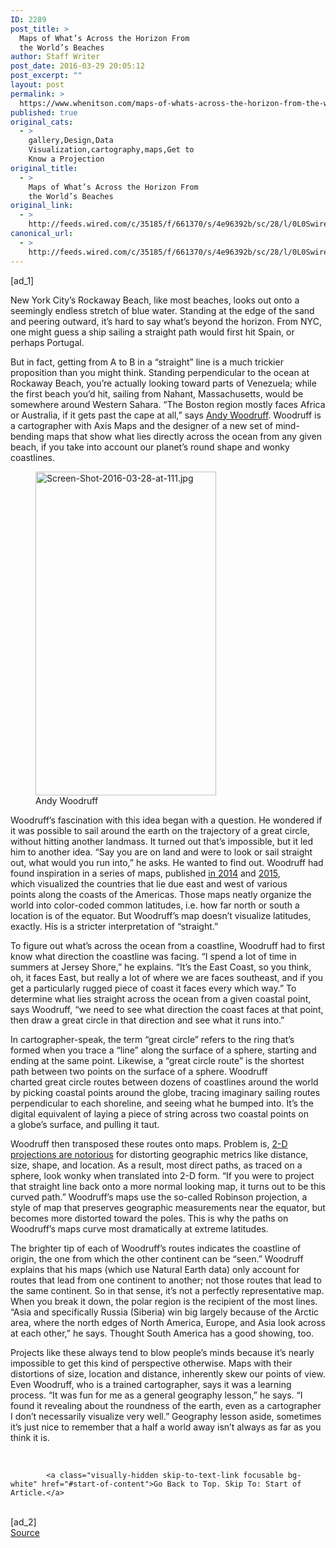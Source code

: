 ```yaml
---
ID: 2289
post_title: >
  Maps of What’s Across the Horizon From
  the World’s Beaches
author: Staff Writer
post_date: 2016-03-29 20:05:12
post_excerpt: ""
layout: post
permalink: >
  https://www.whenitson.com/maps-of-whats-across-the-horizon-from-the-worlds-beaches/
published: true
original_cats:
  - >
    gallery,Design,Data
    Visualization,cartography,maps,Get to
    Know a Projection
original_title:
  - >
    Maps of What’s Across the Horizon From
    the World’s Beaches
original_link:
  - >
    http://feeds.wired.com/c/35185/f/661370/s/4e96392b/sc/28/l/0L0Swired0N0C20A160C0A30Cmaps0Ewhats0Eacross0Ehorizon0Eworlds0Ebeaches0C/story01.htm
canonical_url:
  - >
    http://feeds.wired.com/c/35185/f/661370/s/4e96392b/sc/28/l/0L0Swired0N0C20A160C0A30Cmaps0Ewhats0Eacross0Ehorizon0Eworlds0Ebeaches0C/story01.htm
---
```

 [ad_1]
<br><div id=""><p>New York City’s Rockaway Beach, like most beaches, looks out onto a seemingly endless stretch of blue water. Standing at the edge of the sand and peering outward, it’s hard to say what’s beyond the horizon. From NYC, one might guess a ship sailing a straight path would first hit Spain, or perhaps Portugal.</p>
<p>But in fact, getting from A to B in a “straight” line is a much trickier proposition than you might think. Standing perpendicular to the ocean at Rockaway Beach, you’re actually looking toward parts of Venezuela; while the first beach you’d hit, sailing from Nahant, Massachusetts, would be somewhere around Western Sahara. “The Boston region mostly faces Africa or Australia, if it gets past the cape at all,” says <a href="http://andywoodruff.com/blog/beyond-the-sea/" target="_blank">Andy Woodruff</a>. Woodruff is a cartographer with Axis Maps and the designer of a new set of mind-bending maps that show what lies directly across the ocean from any given beach, if you take into account our planet’s round shape and wonky coastlines.</p>
<figure attachment_1994486="" class="carve wp-caption portrait alignleft fader relative" data-js="fader"><a href="http://www.wired.com/wp-content/uploads/2016/03/Screen-Shot-2016-03-28-at-111.jpg"><img class="size-inset-image wp-image-1994486" src="http://www.whenitson.com/wp-content/uploads/2016/03/Maps-of-Whats-Across-the-Horizon-From-the-Worlds-Beaches.jpg" alt="Screen-Shot-2016-03-28-at-111.jpg" width="289" height="518"/></a><figcaption class="wp-caption-text link-underline"><span class="credit link-underline-sm"><span aria-hidden="true" class="ui ui ui-illo inline-block ui-credit relative opacity-6 marg-r-sm marg-l-sm no-caption"/>Andy Woodruff</span></figcaption></figure><p>Woodruff’s fascination with this idea began with a question. He wondered if it was possible to sail around the earth on the trajectory of a great circle, without hitting another landmass. It turned out that’s impossible, but it led him to another idea. “Say you are on land and were to look or sail straight out, what would you run into,” he asks. He wanted to find out. Woodruff had found inspiration in a series of maps, published <a href="http://knowmore.washingtonpost.com/2014/05/22/if-youre-on-the-beach-this-map-shows-you-whats-across-the-ocean/" target="_blank">in 2014</a> and <a href="https://www.washingtonpost.com/news/wonk/wp/2015/08/03/whats-across-the-ocean-from-you-when-youre-at-the-beach-in-7-fascinating-maps/" target="_blank">2015</a>, which visualized the countries that lie due east and west of various points along the coasts of the Americas. Those maps neatly organize the world into color-coded common latitudes, i.e. how far north or south a location is of the equator. But Woodruff’s map doesn’t visualize latitudes, exactly. His is a stricter interpretation of “straight.”</p>
<p>To figure out what’s across the ocean from a coastline, Woodruff had to first know what direction the coastline was facing. “I spend a lot of time in summers at Jersey Shore,” he explains. “It’s the East Coast, so you think, oh, it faces East, but really a lot of where we are faces southeast, and if you get a particularly rugged piece of coast it faces every which way.” To determine what lies straight across the ocean from a given coastal point, says Woodruff, “we need to see what direction the coast faces at that point, then draw a great circle in that direction and see what it runs into.”</p>
<p>In cartographer-speak, the term “great circle” refers to the ring that’s formed when you trace a “line” along the surface of a sphere, starting and ending at the same point. Likewise, a “great circle route” is the shortest path between two points on the surface of a sphere. Woodruff charted great circle routes between dozens of coastlines around the world by picking coastal points around the globe, tracing imaginary sailing routes perpendicular to each shoreline, and seeing what he bumped into. It’s the digital equivalent of laying a piece of string across two coastal points on a globe’s surface, and pulling it taut.</p>
<p>Woodruff then transposed these routes onto maps. Problem is, <a href="http://www.wired.com/2013/07/projection-mercator/" target="_blank">2-D projections are notorious</a> for distorting geographic metrics like distance, size, shape, and location. As a result, most direct paths, as traced on a sphere, look wonky when translated into 2-D form. “If you were to project that straight line back onto a more normal looking map, it turns out to be this curved path.” Woodruff’s maps use the so-called Robinson projection, a style of map that preserves geographic measurements near the equator, but becomes more distorted toward the poles. This is why the paths on Woodruff’s maps curve most dramatically at extreme latitudes.</p>
<p>The brighter tip of each of Woodruff’s routes indicates the coastline of origin, the one from which the other continent can be “seen.” Woodruff explains that his maps (which use Natural Earth data) only account for routes that lead from one continent to another; not those routes that lead to the same continent. So in that sense, it’s not a perfectly representative map. When you break it down, the polar region is the recipient of the most lines. “Asia and specifically Russia (Siberia) win big largely because of the Arctic area, where the north edges of North America, Europe, and Asia look across at each other,” he says. Thought South America has a good showing, too.</p>
<p>Projects like these always tend to blow people’s minds because it’s nearly impossible to get this kind of perspective otherwise. Maps with their distortions of size, location and distance, inherently skew our points of view. Even Woodruff, who is a trained cartographer, says it was a learning process. “It was fun for me as a general geography lesson,” he says. “I found it revealing about the roundness of the earth, even as a cartographer I don’t necessarily visualize very well.” Geography lesson aside, sometimes it’s just nice to remember that a half a world away isn’t always as far as you think it is.</p>
<p> </p>

			<a class="visually-hidden skip-to-text-link focusable bg-white" href="#start-of-content">Go Back to Top. Skip To: Start of Article.</a>

			
</div>
<br>[ad_2]
<br><a href="http://feeds.wired.com/c/35185/f/661370/s/4e96392b/sc/28/l/0L0Swired0N0C20A160C0A30Cmaps0Ewhats0Eacross0Ehorizon0Eworlds0Ebeaches0C/story01.htm">Source </a>